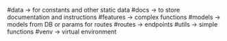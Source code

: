 #data -> for constants and other static data
#docs -> to store documentation and instructions 
#features -> complex functions 
#models -> models from DB or params for routes
#routes -> endpoints 
#utils -> simple functions 
#venv -> virtual environment
